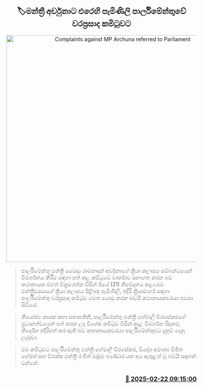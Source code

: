 <p align='center'><b><h2 align='center' title='Complaints against MP Archuna referred to Parliament's Privileges Committee'>🏷මන්ත්‍රී අර්චුනාට එරෙහි පැමිණිලි පාර්ලිමේන්තුවේ වරප්‍රසාද කමිටුවට</h2></b></p>
<p align='center'><img src='https://helakuru.sgp1.cdn.digitaloceanspaces.com/esana/images/lib/archuna-ramanadan.jpg' width='600' alt='Complaints against MP Archuna referred to Parliament's Privileges Committee'></p>

> පාර්ලිමේන්තු මන්ත්‍රී වෛද්‍ය රාමනාදන් අර්චුනාගේ ක්‍රියා කලාපය සම්බන්ධයෙන් විමර්ශනය කිරීම සඳහා පත් කළ කමිටුවේ වාර්තාව සභාගත කරන බව කථානායක ජගත් වික්‍රමරත්න විසින් ඊයේ (21) නිවේදනය කළා.එම මන්ත්‍රීවරයාගේ ක්‍රියා කලාපය පිළිබඳ පැමිණිලි, ඉදිරි ක්‍රියාමාර්ග සඳහා පාර්ලිමේන්තු වරප්‍රසාද කමිටුව වෙත යොමු කරන බවයි කථානායකවරයා පවසා සිටියේ.

> නියෝජ්‍ය කාරක සභා සභාපතිනී, පාර්ලිමේන්තු මන්ත්‍රී හේමාලි වීරසේකරගේ ප්‍රධානත්වයෙන් පත් කරන ලද විශේෂ කමිටුව විසින් අදාළ විමර්ශන සිදුකර, නිර්දේශ ඉදිරිපත් කර ඇති බව කතානායකවරයා පාර්ලිමේන්තුවට දැනුම් දෙනු ලැබුවා.

> එම කමිටුවට පාර්ලිමේන්තු මන්ත්‍රී හේමාලි වීරසේකර, විදේශ අමාත්‍ය විජිත හේරත් සහ විපක්ෂ මන්ත්‍රී රංජිත් මද්දුම බණ්ඩාර යන අය ඇතුළත් වූ බවයි සඳහන් වන්නේ.



<h3 align='right'><a href='https://www.helakuru.lk/esana/p/107715/'>📅 2025-02-22 09:15:00</a></h3>
